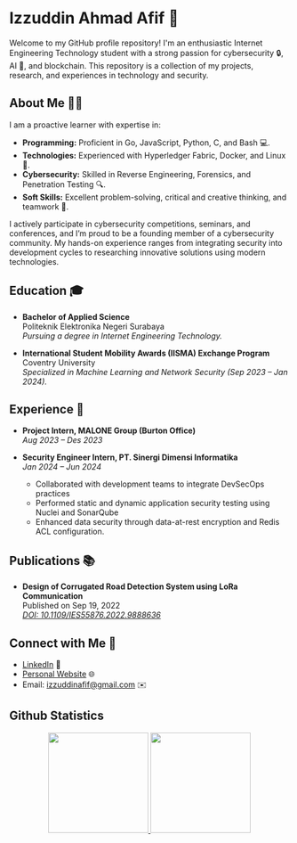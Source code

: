 # Izzuddin Ahmad Afif 🚀

Welcome to my GitHub profile repository! I'm an enthusiastic Internet Engineering Technology student with a strong passion for cybersecurity 🔒, AI 🤖, and blockchain. This repository is a collection of my projects, research, and experiences in technology and security.

## About Me 👨‍💻

I am a proactive learner with expertise in:
- **Programming:** Proficient in Go, JavaScript, Python, C, and Bash 💻.
- **Technologies:** Experienced with Hyperledger Fabric, Docker, and Linux 🐳.
- **Cybersecurity:** Skilled in Reverse Engineering, Forensics, and Penetration Testing 🔍.
- **Soft Skills:** Excellent problem-solving, critical and creative thinking, and teamwork 🤝.

I actively participate in cybersecurity competitions, seminars, and conferences, and I’m proud to be a founding member of a cybersecurity community. My hands-on experience ranges from integrating security into development cycles to researching innovative solutions using modern technologies.

## Education 🎓

- **Bachelor of Applied Science**  
  Politeknik Elektronika Negeri Surabaya  
  *Pursuing a degree in Internet Engineering Technology.*

- **International Student Mobility Awards (IISMA) Exchange Program**  
  Coventry University  
  *Specialized in Machine Learning and Network Security (Sep 2023 – Jan 2024).*

## Experience 💼

- **Project Intern, MALONE Group (Burton Office)**  
  *Aug 2023 – Des 2023*  

- **Security Engineer Intern, PT. Sinergi Dimensi Informatika**  
  *Jan 2024 – Jun 2024*  
  - Collaborated with development teams to integrate DevSecOps practices
  - Performed static and dynamic application security testing using Nuclei and SonarQube
  - Enhanced data security through data-at-rest encryption and Redis ACL configuration.

## Publications 📚

- **Design of Corrugated Road Detection System using LoRa Communication**  
  Published on Sep 19, 2022  
  *[DOI: 10.1109/IES55876.2022.9888636](https://doi.org/10.1109/IES55876.2022.9888636)*

## Connect with Me 🤝

- [LinkedIn](https://www.linkedin.com/in/izzuddinafif/) 🔗
- [Personal Website](https://izzudd.in/) 🌐
- Email: [izzuddinafif@gmail.com](mailto:izzuddinafif@gmail.com) ✉️

## Github Statistics
<p align="center">
<a href="https://github.com/izzuddinafif">
  <img height="180em" src="https://github-readme-stats-eight-theta.vercel.app/api?username=izzuddinafif&show_icons=true&theme=algolia&include_all_commits=true&count_private=true"/>
  <img height="180em" src="https://github-readme-stats-eight-theta.vercel.app/api/top-langs/?username=izzuddinafif&layout=compact&langs_count=8&theme=algolia"/>
</a>
</p>
